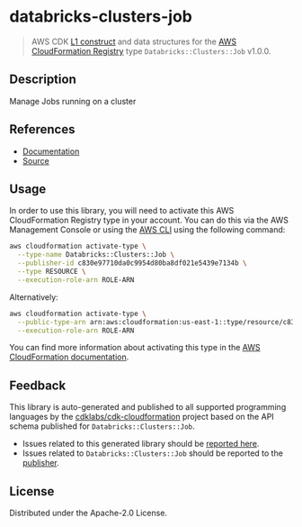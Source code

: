 # databricks-clusters-job

> AWS CDK [L1 construct] and data structures for the [AWS CloudFormation Registry] type `Databricks::Clusters::Job` v1.0.0.

[L1 construct]: https://docs.aws.amazon.com/cdk/latest/guide/constructs.html
[AWS CloudFormation Registry]: https://docs.aws.amazon.com/AWSCloudFormation/latest/UserGuide/registry.html

## Description

Manage Jobs running on a cluster

## References

* [Documentation](https://github.com/aws-ia/cloudformation-databricks-resource-providers)
* [Source](https://github.com/aws-ia/cloudformation-databricks-resource-providers.git)

## Usage

In order to use this library, you will need to activate this AWS CloudFormation Registry type in your account. You can do this via the AWS Management Console or using the [AWS CLI](https://aws.amazon.com/cli/) using the following command:

```sh
aws cloudformation activate-type \
  --type-name Databricks::Clusters::Job \
  --publisher-id c830e97710da0c9954d80ba8df021e5439e7134b \
  --type RESOURCE \
  --execution-role-arn ROLE-ARN
```

Alternatively:

```sh
aws cloudformation activate-type \
  --public-type-arn arn:aws:cloudformation:us-east-1::type/resource/c830e97710da0c9954d80ba8df021e5439e7134b/Databricks-Clusters-Job \
  --execution-role-arn ROLE-ARN
```

You can find more information about activating this type in the [AWS CloudFormation documentation](https://docs.aws.amazon.com/AWSCloudFormation/latest/UserGuide/registry-public.html).

## Feedback

This library is auto-generated and published to all supported programming languages by the [cdklabs/cdk-cloudformation] project based on the API schema published for `Databricks::Clusters::Job`.

* Issues related to this generated library should be [reported here](https://github.com/cdklabs/cdk-cloudformation/issues/new?title=Issue+with+%40cdk-cloudformation%2Fdatabricks-clusters-job+v1.0.0).
* Issues related to `Databricks::Clusters::Job` should be reported to the [publisher](https://github.com/aws-ia/cloudformation-databricks-resource-providers).

[cdklabs/cdk-cloudformation]: https://github.com/cdklabs/cdk-cloudformation

## License

Distributed under the Apache-2.0 License.
